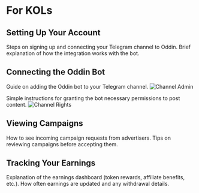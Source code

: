 # For KOLs

## Setting Up Your Account

Steps on signing up and connecting your Telegram channel to Oddin.
Brief explanation of how the integration works with the bot.

## Connecting the Oddin Bot

Guide on adding the Oddin bot to your Telegram channel.
![Channel Admin](/img/tg-channel-add-admin.jpg)

Simple instructions for granting the bot necessary permissions to post content.
![Channel Rights](/img/tg-channel-admin-rights.jpg)

## Viewing Campaigns

How to see incoming campaign requests from advertisers.
Tips on reviewing campaigns before accepting them.

## Tracking Your Earnings

Explanation of the earnings dashboard (token rewards, affiliate benefits, etc.).
How often earnings are updated and any withdrawal details.

